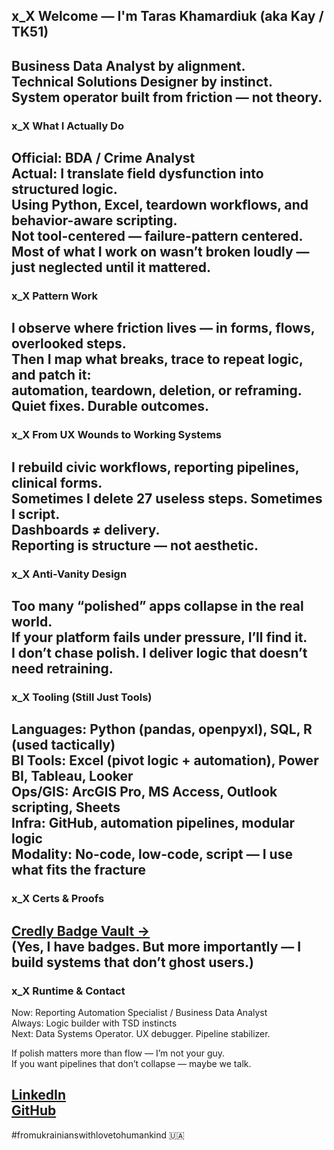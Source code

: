 ## x_X Welcome — I'm Taras Khamardiuk (aka Kay / TK51)  

Business Data Analyst by alignment.  
Technical Solutions Designer by instinct.  
System operator built from friction — not theory.
---
### x_X What I Actually Do  

Official: BDA / Crime Analyst  
Actual: I translate field dysfunction into structured logic.  
Using Python, Excel, teardown workflows, and behavior-aware scripting.  
Not tool-centered — failure-pattern centered.  
Most of what I work on wasn’t broken loudly — just neglected until it mattered.
---
### x_X Pattern Work  

I observe where friction lives — in forms, flows, overlooked steps.  
Then I map what breaks, trace to repeat logic, and patch it:  
automation, teardown, deletion, or reframing.  
Quiet fixes. Durable outcomes.
---
### x_X From UX Wounds to Working Systems  

I rebuild civic workflows, reporting pipelines, clinical forms.  
Sometimes I delete 27 useless steps. Sometimes I script.  
Dashboards ≠ delivery.  
Reporting is structure — not aesthetic.
---
### x_X Anti-Vanity Design  
Too many “polished” apps collapse in the real world.  
If your platform fails under pressure, I’ll find it.  
I don’t chase polish. I deliver logic that doesn’t need retraining.
---
### x_X Tooling (Still Just Tools)  
**Languages**: Python (pandas, openpyxl), SQL, R (used tactically)  
**BI Tools**: Excel (pivot logic + automation), Power BI, Tableau, Looker  
**Ops/GIS**: ArcGIS Pro, MS Access, Outlook scripting, Sheets  
**Infra**: GitHub, automation pipelines, modular logic  
**Modality**: No-code, low-code, script — I use what fits the fracture
---
### x_X Certs & Proofs  
[Credly Badge Vault →](https://www.credly.com/users/taras-khamardiuk/badges)  
(Yes, I have badges. But more importantly — I build systems that don’t ghost users.)
---
### x_X Runtime & Contact  
Now: Reporting Automation Specialist / Business Data Analyst  
Always: Logic builder with TSD instincts  
Next: Data Systems Operator. UX debugger. Pipeline stabilizer.  

If polish matters more than flow — I’m not your guy.  
If you want pipelines that don’t collapse — maybe we talk.  

[LinkedIn](https://www.linkedin.com/in/taras-khamardiuk)  
[GitHub](https://github.com/TK51)
---
#fromukrainianswithlovetohumankind 🇺🇦
